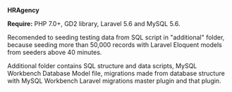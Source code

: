 **HRAgency**

**Require:** PHP 7.0+, GD2 library, Laravel 5.6 and MySQL 5.6.

Recomended to seeding testing data from SQL script in "additional" folder, because seeding more than 50,000 records with Laravel Eloquent models from seeders above 40 minutes.

Additional folder contains SQL structure and data scripts, MySQL Workbench Database Model file, migrations made from database structure with MySQL Workbench Laravel migrations master plugin and that plugin.

